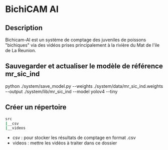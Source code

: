 # BichiCAM AI

## Description

Bichicam-AI est un système de comptage des juveniles de poissons "bichiques" via des vidéos prises principalement à la rivière du Mat de l'ile de La Reunion.

## Sauvegarder et actualiser le modèle de référence mr_sic_ind

python ./system/save_model.py --weights ./system/data/mr_sic_ind.weights --output ./system/lib/mr_sic_ind --model yolov4
--tiny

## Créer un répertoire

```bash
src
|__csv
|__videos
```

* csv : pour stocker les résultats de comptage en format .csv
* videos : mettre les vidéos à traiter dans ce dossier 

